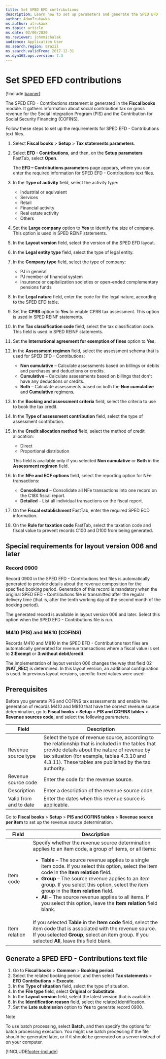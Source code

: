 ```yaml
---
title: Set SPED EFD contributions
description: Learn how to set up parameters and generate the SPED EFD - Contributions statement for Brazil, including a step-by-step process for SPED FED requirements.
author: AdamTrukawka
ms.author: atrukawk
ms.topic: article
ms.date: 02/06/2020
ms.reviewer: johnmichalak
audience: Application User
ms.search.region: Brazil
ms.search.validFrom: 2017-12-31
ms.dyn365.ops.version: 7.3
---
```


# Set SPED EFD contributions

[!include [banner](../../includes/banner.md)]

The SPED EFD - Contributions statement is generated in the **Fiscal books** module. It gathers information about social contribution tax on gross revenue for the Social Integration Program (PIS) and the Contribution for Social Security Financing (COFINS).

Follow these steps to set up the requirements for SPED EFD - Contributions text files.

1. Select **Fiscal books** \> **Setup** \> **Tax statements parameters**.
2. Select **EFD - Contributions**, and then, on the **Setup parameters** FastTab, select **Open**.

    The **EFD – Contributions parameters** page appears, where you can enter the required information for SPED EFD - Contributions text files.

3. In the **Type of activity** field, select the activity type:

    - Industrial or equivalent
    - Services
    - Retail
    - Financial activity
    - Real estate activity
    - Others

4. Set the **Large company** option to **Yes** to identify the size of company. This option is used in SPED REINF statements.
5. In the **Layout version** field, select the version of the SPED EFD layout. 
6. In the **Legal entity type** field, select the type of legal entity.
7. In the **Company type** field, select the type of company:

    - PJ in general
    - PJ member of financial system
    - Insurance or capitalization societies or open-ended complementary pensions funds

8. In the **Legal nature** field, enter the code for the legal nature, according to the SPED EFD table.
9. Set the **CPRB** option to **Yes** to enable CPRB tax assessment. This option is used in SPED REINF statements.
10. In the **Tax classification code** field, select the tax classification code. This field is used in SPED REINF statements.
11. Set the **International agreement for exemption of fines** option to **Yes**.
12. In the **Assessment regimen** field, select the assessment schema that is used for SPED EFD - Contributions:

    - **Non cumulative** – Calculate assessments based on billings or debits and purchases and deductions or credits.
    - **Cumulative** – Calculate assessments based on billings that don't have any deductions or credits.
    - **Both** – Calculate assessments based on both the **Non cumulative** and **Cumulative** regimens.

13. In the **Booking and assessment criteria** field, select the criteria to use to book the tax credit.
14. In the **Type of assessment contribution** field, select the type of assessment contribution.
15. In the **Credit allocation method** field, select the method of credit allocation:

    - Direct
    - Proportional distribution

    This field is available only if you selected **Non cumulative** or **Both** in the **Assessment regimen** field.

16. In the **NFe and ECF options** field, select the reporting option for NFe transactions:

    - **Consolidated** – Consolidate all NFe transactions into one record on the C18X fiscal report.
    - **Detailed** – List all individual transactions on the fiscal report.

17. On the **Fiscal establishment** FastTab, enter the required SPED ECD information.
18. On the **Rule for taxation code** FastTab, select the taxation code and fiscal value to prevent records C100 and D100 from being generated.

## Special requirements for layout version 006 and later

### Record 0900

Record 0900 in the SPED EFD - Contributions text files is automatically generated to provide details about the revenue composition for the specified booking period. Generation of this record is mandatory when the original SPED EFD - Contributions file is transmitted after the regular delivery time (that is, after the tenth working day of the second month of the booking period).

The generated record is available in layout version 006 and later. Select this option when the SPED EFD - Contributions file is run.

### M410 (PIS) and M810 (COFINS)

Records M410 and M810 in the SPED EFD - Contributions text files are automatically generated for revenue transactions where a fiscal value is set to **2:Exempt** or **3:without debit/credit**.

The implementation of layout version 006 changes the way that field 02 (**NAT\_REC**) is determined. In this layout version, an additional configuration is used. In previous layout versions, specific fixed values were used.

## Prerequisites

Before you generate PIS and COFINS tax assessments and enable the generation of records M410 and M810 that have the correct revenue source determination, go to **Fiscal books** \> **Setup** \> **PIS and COFINS tables** \> **Revenue sources code**, and select the following parameters.

<table>
<thead>
<tr>
<th>Field</th>
<th>Description</th>
</tr>
</thead>
<tbody>
<tr>
<td>Revenue source type</td>
<td>Select the type of revenue source, according to the relationship that is included in the tables that provide details about the nature of revenue by tax situation (for example, tables 4.3.10 and 4.3.11). These tables are published by the tax authority.</td>
</tr>
<tr>
<td>Revenue source code</td>
<td>Enter the code for the revenue source.</td>
</tr>
<tr>
<td>Description</td>
<td>Enter a description of the revenue source code.</td>
</tr>
<tr>
<td>Valid from and to date</td>
<td>Enter the dates when this revenue source is applicable.</td>
</tr>
</tbody>
</table>

Go to **Fiscal books** \> **Setup** \> **PIS and COFINS tables** \> **Revenue source per item** to set up the revenue source determination.

<table>
<thead>
<tr>
<th>Field</th>
<th>Description</th>
</tr>
</thead>
<tbody>
<tr>
<td>Item code</td>
<td>Specify whether the revenue source determination applies to an item code, a group of items, or all items:
<ul>
<li><strong>Table</strong> – The source revenue applies to a single item code. If you select this option, select the item code in the <strong>Item relation</strong> field.</li>
<li><strong>Group</strong> – The source revenue applies to an item group. If you select this option, select the item group in the <strong>Item relation</strong> field.</li>
<li><strong>All</strong> – The source revenue applies to all items. If you select this option, leave the <strong>Item relation</strong> field blank.</li>
</ul>
</td>
</tr>
<tr>
<td>Item relation</td>
<td>If you selected <strong>Table</strong> in the <strong>Item code</strong> field, select the item code that is associated with the revenue source. If you selected <strong>Group</strong>, select an item group. If you selected <strong>All</strong>, leave this field blank.</td>
</tr>
</tbody>
</table>

## Generate a SPED EFD - Contributions text file

1. Go to **Fiscal books** \> **Common** \> **Booking period**.
2. Select the related booking period, and then select **Tax statements** \> **EFD Contributions** \> **Execute**.
3. In the **Type of situation** field, select the type of situation.
4. In the **File type** field, select **Original** or **Substitute**.
5. In the **Layout version** field, select the latest version that is available.
6. In the **Identification reason** field, select the related identification.
7. Set the **Late submission** option to **Yes** to generate record 0900.

> [!NOTE]
> To use batch processing, select **Batch**, and then specify the options for batch processing execution. You might use batch processing if the file should be generated later, or if it should be generated on a server instead of on your computer.


[!INCLUDE[footer-include](../../../includes/footer-banner.md)]
